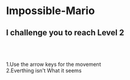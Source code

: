 # Impossible-Mario

 <h2>I challenge you to reach Level 2</h2>
<br>
<br>

 1.Use the arrow keys for the movement<br>
 2.Everthing isn't What it seems<br>